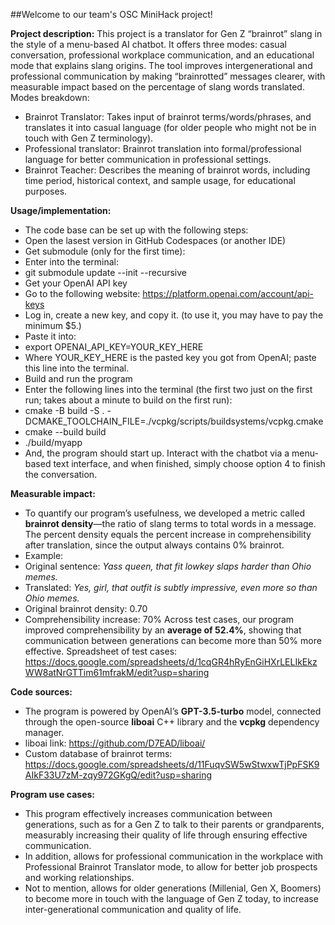 ##Welcome to our team's OSC MiniHack project!

**Project description:**
This project is a translator for Gen Z “brainrot” slang in the style of a menu-based AI chatbot. It offers three modes: casual conversation, professional workplace communication, and an educational mode that explains slang origins. The tool improves intergenerational and professional communication by making “brainrotted” messages clearer, with measurable impact based on the percentage of slang words translated.
Modes breakdown: 
  * Brainrot Translator: Takes input of brainrot terms/words/phrases, and translates it into casual language (for older people who might not be in touch with Gen Z terminology).
  * Professional translator: Brainrot translation into formal/professional language for better communication in professional settings.
  * Brainrot Teacher: Describes the meaning of brainrot words, including time period, historical context, and sample usage, for educational purposes.

**Usage/implementation:**
  * The code base can be set up with the following steps:
  * Open the lasest version in GitHub Codespaces (or another IDE)
  * Get submodule (only for the first time):
   * Enter into the terminal:
   * git submodule update --init --recursive
  * Get your OpenAI API key
   * Go to the following website: https://platform.openai.com/account/api-keys
   * Log in, create a new key, and copy it. (to use it, you may have to pay the minimum $5.)
   * Paste it into:
   * export OPENAI_API_KEY=YOUR_KEY_HERE
   * Where YOUR_KEY_HERE is the pasted key you got from OpenAI; paste this line into the terminal.
  * Build and run the program
   * Enter the following lines into the terminal (the first two just on the first run; takes about a minute to build on the first run):
   * cmake -B build -S . -DCMAKE_TOOLCHAIN_FILE=./vcpkg/scripts/buildsystems/vcpkg.cmake
   * cmake --build build
   * ./build/myapp
  * And, the program should start up. Interact with the chatbot via a menu-based text interface, and when finished, simply choose option 4 to finish the conversation.

**Measurable impact:**
  * To quantify our program’s usefulness, we developed a metric called **brainrot density**—the ratio of slang terms to total words in a message. The percent density equals the percent increase in comprehensibility after translation, since the output always contains 0% brainrot.
  * Example:
   * Original sentence: _Yass queen, that fit lowkey slaps harder than Ohio memes._
   * Translated: _Yes, girl, that outfit is subtly impressive, even more so than Ohio memes._
   * Original brainrot density: 0.70
   * Comprehensibility increase: 70%
Across test cases, our program improved comprehensibility by an **average of 52.4%**, showing that communication between generations can become more than 50% more effective. Spreadsheet of test cases: https://docs.google.com/spreadsheets/d/1cqGR4hRyEnGiHXrLELIkEkzWW8atNrGTTim61mfrakM/edit?usp=sharing

**Code sources:**
  * The program is powered by OpenAI’s **GPT-3.5-turbo** model, connected through the open-source **liboai** C++ library and the **vcpkg** dependency manager.
  * liboai link: https://github.com/D7EAD/liboai/
  * Custom database of brainrot terms: https://docs.google.com/spreadsheets/d/11FuqvSW5wStwxwTjPpFSK9AIkF33U7zM-zqy972GKgQ/edit?usp=sharing

**Program use cases:**
  * This program effectively increases communication between generations, such as for a Gen Z to talk to their parents or grandparents, measurably increasing their quality of life through ensuring effective communication.
  * In addition, allows for professional communication in the workplace with Professional Brainrot Translator mode, to allow for better job prospects and working relationships.
  * Not to mention, allows for older generations (Millenial, Gen X, Boomers) to become more in touch with the language of Gen Z today, to increase inter-generational communication and quality of life.
